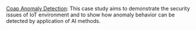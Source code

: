 [Coap Anomaly Detection](CaseStudy1.pdf):  This case study aims to demonstrate the security issues of IoT environment and to show how anomaly behavior can be detected by application of AI methods.
